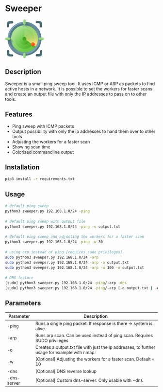 # Sweeper
![](radar.png)
## Description
<p>Sweeper is a small ping sweep tool. It uses ICMP or ARP as packets to find active hosts in a network.
It is possible to set the workers for faster scans and create an output file with only the IP addresses to pass on to other tools.</p>

## Features
- Ping sweep with ICMP packets
- Output possibility with only the ip addresses to hand them over to other tools
- Adjusting the workers for a faster scan
- Showing scan time
- Colorized commandline output

## Installation
```bash
pip3 install -r requirements.txt
```

## Usage
```bash
# default ping sweep
python3 sweeper.py 192.168.1.0/24 -ping

# default ping sweep with output file
python3 sweeper.py 192.168.1.0/24 -ping -o output.txt

# default ping sweep and adjusting the workers for a faster scan
python3 sweeper.py 192.168.1.0/24 -ping -w 30

# using arp instead of ping [requires sudo privileges]
sudo python3 sweeper.py 192.168.1.0/24 -arp
sudo python3 sweeper.py 192.168.1.0/24 -arp -o output.txt
sudo python3 sweeper.py 192.168.1.0/24 -arp -w 100 -o output.txt

# DNS feature
[sudo] python3 sweeper.py 192.168.1.0/24 -ping/-arp -dns
[sudo] python3 sweeper.py 192.168.1.0/24 -ping/-arp [-o output.txt | -w 50] -dns -dns-server 192.168.1.1
```

## Parameters
| **Parameter** | **Description**                                                                                                                              |
|---------------|----------------------------------------------------------------------------------------------------------------------------------------------|
| -ping         | Runs a single ping packet. If response is there -> system is alive.                                                                    |
| -arp          | Runs arp scan. Can be used instead of ping scan. Requires SUDO privileges |
| -o            | Creates a output.txt file with just the ip addresses, to further usage for example with nmap. |
| -w            | [Optional] Adjusting the workers for a faster scan. Default = 10 |
| -dns          | [Optional] DNS reverse lookup |
| -dns-server   | [Optional] Custom dns-server. Only usable with -dns |
